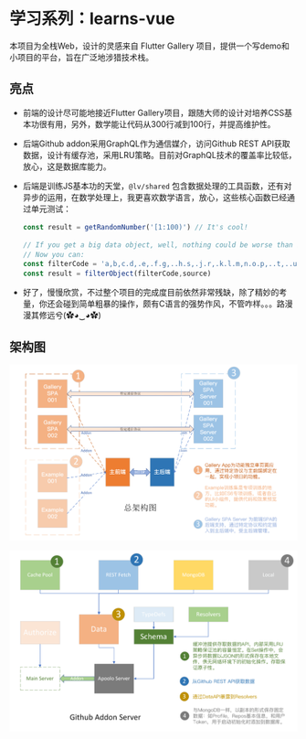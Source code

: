 # 学习系列：learns-vue

本项目为全栈Web，设计的灵感来自 Flutter Gallery 项目，提供一个写demo和小项目的平台，旨在广泛地涉猎技术栈。

## 亮点

+ 前端的设计尽可能地接近Flutter Gallery项目，跟随大师的设计对培养CSS基本功很有用，另外，数学能让代码从300行减到100行，并提高维护性。

+ 后端Github addon采用GraphQL作为通信媒介，访问Github REST API获取数据，设计有缓存池，采用LRU策略。目前对GraphQL技术的覆盖率比较低，放心，这是数据库能力。

+ 后端是训练JS基本功的天堂，`@lv/shared` 包含数据处理的工具函数，还有对异步的运用，在数学处理上，我更喜欢数学语言，放心，这些核心函数已经通过单元测试：

  ~~~js
  const result = getRandomNumber('[1:100)') // It's cool!
  ~~~

  ~~~js
  // If you get a big data object, well, nothing could be worse than it!
  // Now you can:
  const filterCode = 'a,b,c.d,.e,.f.g,..h.s,.j.r,.k.l.m,n.o.p,..t,..u.v,.w,x,y'
  const result = filterObject(filterCode,source)
  ~~~

+ 好了，慢慢欣赏，不过整个项目的完成度目前依然非常残缺，除了精妙的考量，你还会碰到简单粗暴的操作，颇有C语言的强势作风，不管咋样。。。路漫漫其修远兮(✿◕‿◕✿)

## 架构图

![总架构图](README.assets/总架构图.png)

![Github Server](README.assets/image-20210621234826227.png)
